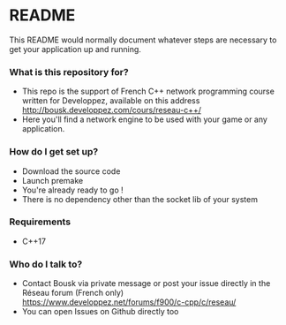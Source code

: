 # README #

This README would normally document whatever steps are necessary to get your application up and running.

### What is this repository for? ###

* This repo is the support of French C++ network programming course written for Developpez, available on this address http://bousk.developpez.com/cours/reseau-c++/
* Here you'll find a network engine to be used with your game or any application.

### How do I get set up? ###

* Download the source code
* Launch premake
* You're already ready to go !
* There is no dependency other than the socket lib of your system

### Requirements ###
* C++17

### Who do I talk to? ###

* Contact Bousk via private message or post your issue directly in the Réseau forum (French only) https://www.developpez.net/forums/f900/c-cpp/c/reseau/
* You can open Issues on Github directly too
